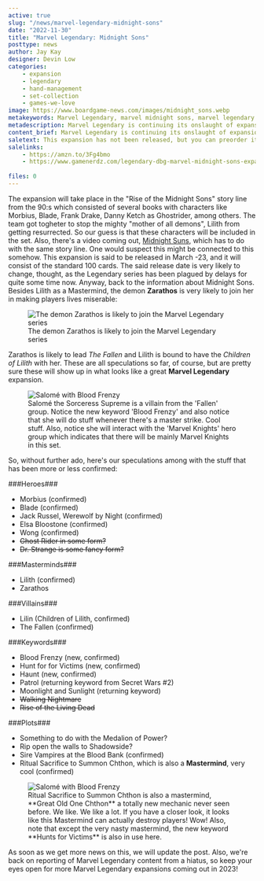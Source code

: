 ```yaml
---
active: true
slug: "/news/marvel-legendary-midnight-sons"
date: "2022-11-30"
title: "Marvel Legendary: Midnight Sons"
posttype: news
author: Jay Kay
designer: Devin Low
categories: 
    - expansion
    - legendary
    - hand-management
    - set-collection
    - games-we-love
image: https://www.boardgame-news.com/images/midnight_sons.webp
metakeywords: Marvel Legendary, marvel midnight sons, marvel legendary midnight sons, midnight sons marvel, marvel legendary morbius
metadescription: Marvel Legendary is continuing its onslaught of expansions, the next one in line is the Midnight Sons expansion which will feature Blade and  Morbius, among other characters.
content_brief: Marvel Legendary is continuing its onslaught of expansions, the next one in line is the Midnight Sons expansion which will feature Blade and  Morbius, among other characters.
saletext: This expansion has not been released, but you can preorder it as GameNerdz for 19 bucks.
salelinks: 
    - https://amzn.to/3Fg4bmo
    - https://www.gamenerdz.com/legendary-dbg-marvel-midnight-sons-expansion-preorder?aff=34
   
files: 0
---
```

The expansion will take place in the "Rise of the Midnight Sons" story line from the 90:s which consisted of several books with characters like Morbius, Blade, Frank Drake, Danny Ketch as Ghostrider, among others. The team got togheter to stop the mighty "mother of all demons", Lilith from getting resurrected. So our guess is that these characters will be included in the set. Also, there's a video coming out, <a href="https://midnightsuns.2k.com/" rel="nofollow" target="_blank">Midnight Suns</a>, which has to do with the same story line. One would suspect this might be connected to this somehow.
This expansion is said to be released in March -23, and it will consist of the standard 100 cards. The said release date is very likely to change, thought, as the Legendary series has been plagued by delays for quite some time now.
Anyway, back to the information about Midnight Sons. Besides Lilith as a Mastermind, the demon **Zarathos** is very likely to join her in making players lives miserable:

<figure class="figure">
    <img class="image" alt="The demon Zarathos is likely to join the Marvel Legendary series" src="https://www.boardgame-news.com/images/zarathos.jpg" >
    </img>
    <figcaption class="figcaption">The demon Zarathos is likely to join the Marvel Legendary series</figcaption>
</figure>

Zarathos is likely to lead *The Fallen* and Lilith is bound to have the *Children of Lilith* with her. These are all speculations so far, of course, but are pretty sure these will show up in what looks like a great **Marvel Legendary** expansion.

<figure class="figure">
    <img class="image" alt="Salomé with Blood Frenzy" src="https://www.boardgame-news.com/images/salome.jpg" >
    </img>
    <figcaption class="figcaption">Salomé the Sorceress Supreme is a villain from the 'Fallen' group. Notice the new keyword 'Blood Frenzy' and also notice that she will do stuff whenever there's a master strike. Cool stuff. Also, notice she will interact with the 'Marvel Knights' hero group which indicates that there will be mainly Marvel Knights in this set.</figcaption>
</figure>

So, without further ado, here's our speculations among with the stuff that has been more or less confirmed:

 ###Heroes###
 - Morbius (confirmed)
 - Blade (confirmed)
 - Jack Russel, Werewolf by Night (confirmed)
 - Elsa Bloostone (confirmed)
 - Wong (confirmed)
 - ~~Ghost Rider in some form?~~
 - ~~Dr. Strange is some fancy form?~~

 ###Masterminds###
 - Lilith (confirmed)
 - Zarathos

###Villains###
- Lilin (Children of Lilith, confirmed)
- The Fallen (confirmed)

###Keywords###
- Blood Frenzy (new, confirmed)
- Hunt for for Victims (new, confirmed)
- Haunt (new, confirmed)
- Patrol (returning keyword from Secret Wars #2)
- Moonlight and Sunlight (returning keyword)
- ~~Walking Nightmare~~
- ~~Rise of the Living Dead~~ 

###Plots###
- Something to do with the Medalion of Power?
- Rip open the walls to Shadowside?
- Sire Vampires at the Blood Bank (confirmed)
- Ritual Sacrifice to Summon Chthon, which is also a **Mastermind**, very cool (confirmed)

<figure class="figure">
    <img class="image" alt="Salomé with Blood Frenzy" src="https://www.boardgame-news.com/images/chthon_marvel.jpg" >
    </img>
    <figcaption class="figcaption">Ritual Sacrifice to Summon Chthon is also a mastermind, **Great Old One Chthon** a totally new mechanic never seen before. We like. We like a lot. If you have a closer look, it looks like this Mastermind can actually destroy players! Wow! Also, note that except the very nasty mastermind, the new keyword **Hunts for Victims** is also in use here.</figcaption>
</figure>

As soon as we get more news on this, we will update the post. Also, we're back on reporting of Marvel Legendary content from a hiatus, so keep your eyes open for more Marvel Legendary expansions coming out in 2023!